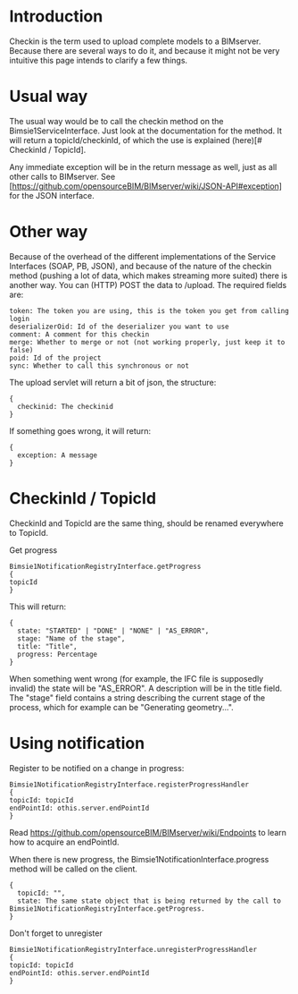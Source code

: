 # Introduction

Checkin is the term used to upload complete models to a BIMserver. Because there are several ways to do it, and because it might not be very intuitive this page intends to clarify a few things.

# Usual way

The usual way would be to call the checkin method on the Bimsie1ServiceInterface. Just look at the documentation for the method. It will return a topicId/checkinId, of which the use is explained (here)[# CheckinId / TopicId].

Any immediate exception will be in the return message as well, just as all other calls to BIMserver. See [https://github.com/opensourceBIM/BIMserver/wiki/JSON-API#exception] for the JSON interface.

# Other way

Because of the overhead of the different implementations of the Service Interfaces (SOAP, PB, JSON), and because of the nature of the checkin method (pushing a lot of data, which makes streaming more suited) there is another way. You can (HTTP) POST the data to /upload. The required fields are:
```
token: The token you are using, this is the token you get from calling login
deserializerOid: Id of the deserializer you want to use
comment: A comment for this checkin
merge: Whether to merge or not (not working properly, just keep it to false)
poid: Id of the project
sync: Whether to call this synchronous or not
```

The upload servlet will return a bit of json, the structure:
```
{
  checkinid: The checkinid
}
```

If something goes wrong, it will return:
```
{
  exception: A message
}
```

# CheckinId / TopicId

CheckinId and TopicId are the same thing, should be renamed everywhere to TopicId.

Get progress
```
Bimsie1NotificationRegistryInterface.getProgress
{
topicId
}
```

This will return:
```
{
  state: "STARTED" | "DONE" | "NONE" | "AS_ERROR",
  stage: "Name of the stage",
  title: "Title",
  progress: Percentage
}
```

When something went wrong (for example, the IFC file is supposedly invalid) the state will be "AS_ERROR". A description will be in the title field. The "stage" field contains a string describing the current stage of the process, which for example can be "Generating geometry...".

# Using notification
Register to be notified on a change in progress:
```
Bimsie1NotificationRegistryInterface.registerProgressHandler
{
topicId: topicId
endPointId: othis.server.endPointId
}
```

Read https://github.com/opensourceBIM/BIMserver/wiki/Endpoints to learn how to acquire an endPointId.

When there is new progress, the Bimsie1NotificationInterface.progress method will be called on the client.
```
{
  topicId: "",
  state: The same state object that is being returned by the call to Bimsie1NotificationRegistryInterface.getProgress.
}
```

Don't forget to unregister
```
Bimsie1NotificationRegistryInterface.unregisterProgressHandler
{
topicId: topicId
endPointId: othis.server.endPointId
}
```